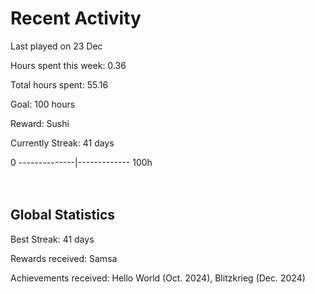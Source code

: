 # Recent Activity
Last played on 23 Dec  

Hours spent this week: 0.36  

Total hours spent: 55.16  

Goal: 100 hours  

Reward: Sushi  

Currently Streak: 41 days 

0 --------------|------------- 100h  
<br><br>

## Global Statistics
Best Streak: 41 days

Rewards received: Samsa

Achievements received: Hello World (Oct. 2024), Blitzkrieg (Dec. 2024)
